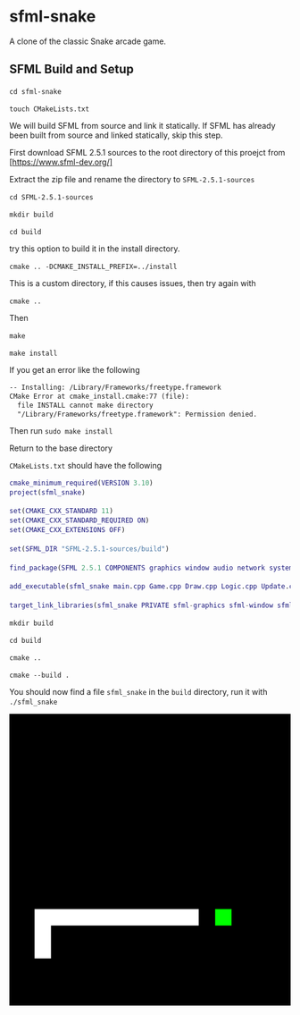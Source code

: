 # sfml-snake
 
A clone of the classic Snake arcade game.

## SFML Build and Setup

`cd sfml-snake`

`touch CMakeLists.txt`

We will build SFML from source and link it statically. If SFML has already been built from source and linked statically, skip this step. 

First download SFML 2.5.1 sources to the root directory of this proejct from [https://www.sfml-dev.org/]

Extract the zip file and rename the directory to `SFML-2.5.1-sources`

`cd SFML-2.5.1-sources`

`mkdir build`

`cd build`

try this option to build it in the install directory. 

`cmake .. -DCMAKE_INSTALL_PREFIX=../install`

This is a custom directory, if this causes issues, then try again with 

`cmake ..`

Then

`make`

`make install`

If you get an error like the following

```
-- Installing: /Library/Frameworks/freetype.framework
CMake Error at cmake_install.cmake:77 (file):
  file INSTALL cannot make directory
  "/Library/Frameworks/freetype.framework": Permission denied.
```

Then run `sudo make install`

Return to the base directory

`CMakeLists.txt` should have the following

```m
cmake_minimum_required(VERSION 3.10)
project(sfml_snake)

set(CMAKE_CXX_STANDARD 11)
set(CMAKE_CXX_STANDARD_REQUIRED ON)
set(CMAKE_CXX_EXTENSIONS OFF)

set(SFML_DIR "SFML-2.5.1-sources/build")

find_package(SFML 2.5.1 COMPONENTS graphics window audio network system REQUIRED)

add_executable(sfml_snake main.cpp Game.cpp Draw.cpp Logic.cpp Update.cpp Snake.cpp Input.cpp Food.cpp)

target_link_libraries(sfml_snake PRIVATE sfml-graphics sfml-window sfml-audio sfml-network sfml-system)
```

`mkdir build`

`cd build`

`cmake ..`

`cmake --build .`

You should now find a file `sfml_snake` in the `build` directory, run it with `./sfml_snake`


![snake_image](snake_sfml.png "Image")
